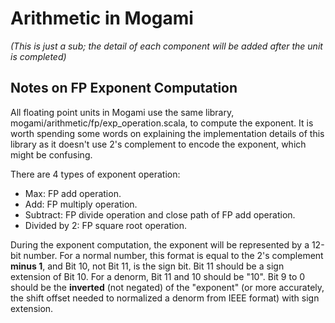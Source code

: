 # Arithmetic in Mogami

*(This is just a sub; the detail of each component will be added after the unit is completed)*

## Notes on FP Exponent Computation

All floating point units in Mogami use the same library, mogami/arithmetic/fp/exp_operation.scala, to compute the exponent. It is worth spending some words on explaining the implementation details of this library as it doesn't use 2's complement to encode the exponent, which might be confusing.

There are 4 types of exponent operation:
* Max: FP add operation.
* Add: FP multiply operation.
* Subtract: FP divide operation and close path of FP add operation.
* Divided by 2: FP square root operation.

During the exponent computation, the exponent will be represented by a 12-bit number. For a normal number, this format is equal to the 2's complement **minus 1**, and Bit 10, not Bit 11, is the sign bit. Bit 11 should be a sign extension of Bit 10. For a denorm, Bit 11 and 10 should be "10". Bit 9 to 0 should be the **inverted** (not negated) of the "exponent" (or more accurately, the shift offset needed to normalized a denorm from IEEE format) with sign extension.

